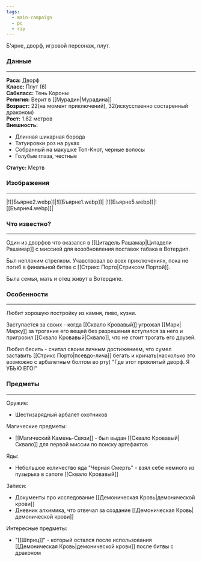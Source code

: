 ```yaml
---
tags:
  - main-campaign
  - pc
  - rip
---
```

Б'ярне, дворф, игровой персонаж, плут.

### Данные
---
**Раса:** Дворф  
**Класс:** Плут (6)  
**Сабкласс:** Тень Короны  
**Религия:** Верит в [[Мурадин|Мурадина]]  
**Возраст:** 22(на момент приключений), 32(искусственно состаренный драконом)  
**Рост:** 1.62 метров  
**Внешность:**  
- Длинная шикарная борода  
- Татуировки роз на руках  
- Собранный на макушке Топ-Кнот, черные волосы  
- Голубые глаза, честные  

**Статус:** Мертв  

### Изображения
---
|![[Бъярне2.webp]]|![[Бъярне1.webp]]|
|![[Бъярне5.webp]]|![[Бъярне4.webp]]|


### Что известно?
---
Один из дворфов что оказался в [[Цитадель Рашамар|Цитадели Рашамар]] с миссией для возобновления поставок табака в Вотердип.  

Был неплохим стрелком. Учавствовал во всех приключениях, пока не погиб в финальной битве с [[Стрикс Порто|Стриксом Портой]].  

Была семья, мать и отец живут в Вотердипе.  

### Особенности
---
Любит хорошую постройку из камня, пиво, кузни.  

Заступается за своих - когда [[Сквало Кровавый]] угрожал [[Марк|Марку]] за трогание его вещей без разрешения вступился за него и пригрозил [[Сквало Кровавый|Сквало]], что не стоит трогать его друзей.  

Любил бесить - считал своим личным достижением, что сумел заставить [[Стрикс Порто|псевдо-лича]] бегать и кричать(насколько это возможно с арбалетным болтом во рту) "Где этот проклятый дворф. Я УБЬЮ ЕГО!"  

### Предметы
---
Оружие:  
- Шестизарядный арбалет охотников  

Магические предметы:  
- [[Магический Камень-Связи]] - был выдан [[Сквало Кровавый|Сквало]] для первой миссии по поиску артефактов  

Яды:  
- Небольшое количество яда "Черная Смерть" - взял себе немного из пузырька в сапоге [[Сквало Кровавый]]  

Записи:  
- Документы про исследование [[Демоническая Кровь|демонической крови]]  
- Дневник алхимика, что отвечал за создание [[Демоническая Кровь|демонической крови]]  

Интересные предметы:  
- "[[Шприц]]" - который остался после использования [[Демоническая Кровь|демонической крови]] после битвы с драконом  

